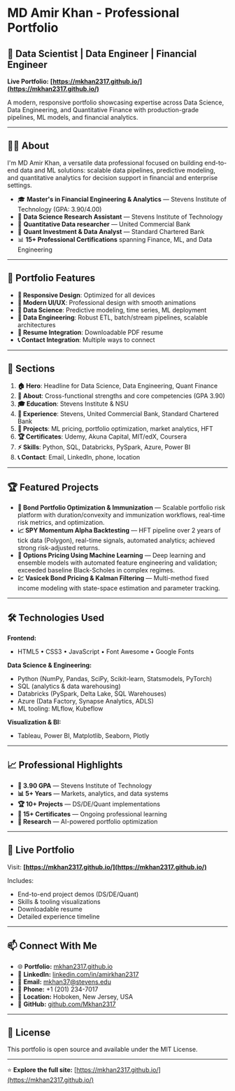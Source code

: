 # MD Amir Khan - Professional Portfolio

## 🚀 Data Scientist | Data Engineer | Financial Engineer

**Live Portfolio:** **[https://mkhan2317.github.io/](https://mkhan2317.github.io/)**

A modern, responsive portfolio showcasing expertise across Data Science, Data Engineering, and Quantitative Finance with production-grade pipelines, ML models, and financial analytics.

---

## 👨‍💼 About

I'm MD Amir Khan, a versatile data professional focused on building end-to-end data and ML solutions: scalable data pipelines, predictive modeling, and quantitative analytics for decision support in financial and enterprise settings.

- 🎓 **Master's in Financial Engineering & Analytics** — Stevens Institute of Technology (GPA: 3.90/4.00)
- 🔬 **Data Science Research Assistant** — Stevens Institute of Technology
- 💼 **Quantitative Data researcher** — United Commercial Bank
- 💼 **Quant Investment & Data Analyst** — Standard Chartered Bank
- 📊 **15+ Professional Certifications** spanning Finance, ML, and Data Engineering

---

## 🌟 Portfolio Features

- **📱 Responsive Design**: Optimized for all devices
- **🎨 Modern UI/UX**: Professional design with smooth animations
- **🧠 Data Science**: Predictive modeling, time series, ML deployment
- **🧰 Data Engineering**: Robust ETL, batch/stream pipelines, scalable architectures
- **📄 Resume Integration**: Downloadable PDF resume
- **📞 Contact Integration**: Multiple ways to connect

---

## 🎯 Sections

1. **🏠 Hero**: Headline for Data Science, Data Engineering, Quant Finance
2. **👤 About**: Cross-functional strengths and core competencies (GPA 3.90)
3. **🎓 Education**: Stevens Institute & NSU
4. **💼 Experience**: Stevens, United Commercial Bank, Standard Chartered Bank
5. **🚀 Projects**: ML pricing, portfolio optimization, market analytics, HFT
6. **🏆 Certificates**: Udemy, Akuna Capital, MIT/edX, Coursera
7. **⚡ Skills**: Python, SQL, Databricks, PySpark, Azure, Power BI
8. **📞 Contact**: Email, LinkedIn, phone, location

---

## 🏆 Featured Projects

- **🔗 Bond Portfolio Optimization & Immunization** — Scalable portfolio risk platform with duration/convexity and immunization workflows, real-time risk metrics, and optimization.
- **📈 SPY Momentum Alpha Backtesting** — HFT pipeline over 2 years of tick data (Polygon), real-time signals, automated analytics; achieved strong risk-adjusted returns.
- **🎯 Options Pricing Using Machine Learning** — Deep learning and ensemble models with automated feature engineering and validation; exceeded baseline Black-Scholes in complex regimes.
- **💹 Vasicek Bond Pricing & Kalman Filtering** — Multi-method fixed income modeling with state-space estimation and parameter tracking.

---

## 🛠️ Technologies Used

**Frontend:**
- HTML5 • CSS3 • JavaScript • Font Awesome • Google Fonts

**Data Science & Engineering:**
- Python (NumPy, Pandas, SciPy, Scikit-learn, Statsmodels, PyTorch)
- SQL (analytics & data warehousing)
- Databricks (PySpark, Delta Lake, SQL Warehouses)
- Azure (Data Factory, Synapse Analytics, ADLS)
- ML tooling: MLflow, Kubeflow

**Visualization & BI:**
- Tableau, Power BI, Matplotlib, Seaborn, Plotly

---

## 📈 Professional Highlights

- **🎯 3.90 GPA** — Stevens Institute of Technology
- **📊 5+ Years** — Markets, analytics, and data systems
- **🏆 10+ Projects** — DS/DE/Quant implementations
- **📜 15+ Certificates** — Ongoing professional learning
- **🔬 Research** — AI-powered portfolio optimization

---

## 🚀 Live Portfolio

Visit: **[https://mkhan2317.github.io/](https://mkhan2317.github.io/)**

Includes:
- End-to-end project demos (DS/DE/Quant)
- Skills & tooling visualizations
- Downloadable resume
- Detailed experience timeline

---

## 📫 Connect With Me

- 🌐 **Portfolio:** [mkhan2317.github.io](https://mkhan2317.github.io/)
- 💼 **LinkedIn:** [linkedin.com/in/amirkhan2317](https://www.linkedin.com/in/amirkhan2317/)
- 📧 **Email:** mkhan37@stevens.edu
- 📱 **Phone:** +1 (201) 234-7017
- 📍 **Location:** Hoboken, New Jersey, USA
- 🐙 **GitHub:** [github.com/Mkhan2317](https://github.com/Mkhan2317)

---

## 📄 License

This portfolio is open source and available under the MIT License.

---

⭐ **Explore the full site:** [https://mkhan2317.github.io/](https://mkhan2317.github.io/) 